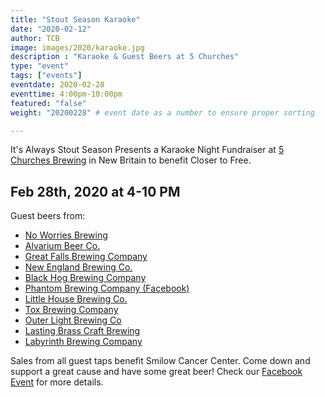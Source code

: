 ```yaml
---
title: "Stout Season Karaoke"
date: "2020-02-12"
author: TCB
image: images/2020/karaoke.jpg
description : "Karaoke & Guest Beers at 5 Churches"
type: "event"
tags: ["events"]
eventdate: 2020-02-28
eventtime: 4:00pm-10:00pm
featured: "false"
weight: "20200228" # event date as a number to ensure proper sorting

---
```


It's Always Stout Season Presents a Karaoke Night Fundraiser at [5 Churches Brewing][1] in New Britain to benefit Closer to Free. 

## Feb 28th, 2020 at 4-10 PM

Guest beers from: 

- [No Worries Brewing](https://noworriesbeer.com/)
- [Alvarium Beer Co.](https://alvariumbeer.com/)
- [Great Falls Brewing Company](https://www.greatfallsbrews.com/)
- [New England Brewing Co.](http://www.newenglandbrewingco.com/)
- [Black Hog Brewing Company](https://blackhogbrewing.com/)
- [Phantom Brewing Company (Facebook)](https://www.facebook.com/pbrewing/)
- [Little House Brewing Co.](https://www.littlehousebrewing.com/)
- [Tox Brewing Company](https://www.toxbrewing.com/)
- [Outer Light Brewing Co](http://www.outerlightbrewing.com/)
- [Lasting Brass Craft Brewing](https://lastingbrass.com/)
- [Labyrinth Brewing Company](https://labyrinthbrewingcompany.com/)

Sales from all guest taps benefit Smilow Cancer Center. Come down and support a great cause and have some great beer! Check our [Facebook Event][2] for more details. 

[1]: https://fivechurchesbrewing.com/
[2]: https://www.facebook.com/events/487140972006405/